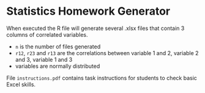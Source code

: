 # Statistics Homework Generator
When executed the R file will generate several .xlsx files that contain 3 columns of correlated variables.

* `n` is the number of files generated
* `r12`, `r23` and `r13` are the correlations between variable 1 and 2, variable 2 and 3, variable 1 and 3
* variables are normally distributed

File `instructions.pdf` contains task instructions for students to check basic Excel skills.